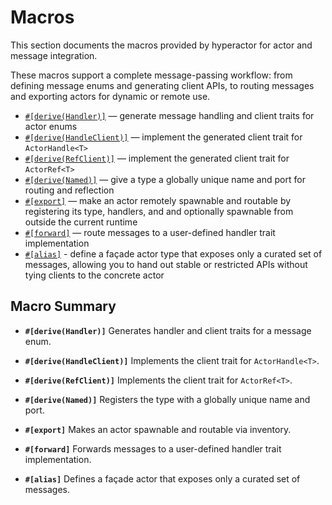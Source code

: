 # Macros

This section documents the macros provided by hyperactor for actor and message integration.

These macros support a complete message-passing workflow: from defining message enums and generating client APIs, to routing messages and exporting actors for dynamic or remote use.

- [`#[derive(Handler)]`](handler.md) — generate message handling and client traits for actor enums
- [`#[derive(HandleClient)]`](handle_client.md) — implement the generated client trait for `ActorHandle<T>`
- [`#[derive(RefClient)]`](ref_client.md) — implement the generated client trait for `ActorRef<T>`
- [`#[derive(Named)]`](named.md) — give a type a globally unique name and port for routing and reflection
- [`#[export]`](export.md) — make an actor remotely spawnable and routable by registering its type, handlers, and and optionally spawnable from outside the current runtime
- [`#[forward]`](forward.md) — route messages to a user-defined handler trait implementation
- [`#[alias]`](alias.md) - define a façade actor type that exposes only a curated set of messages, allowing you to hand out stable or restricted APIs without tying clients to the concrete actor

## Macro Summary

- **`#[derive(Handler)]`**
  Generates handler and client traits for a message enum.

- **`#[derive(HandleClient)]`**
  Implements the client trait for `ActorHandle<T>`.

- **`#[derive(RefClient)]`**
  Implements the client trait for `ActorRef<T>`.

- **`#[derive(Named)]`**
  Registers the type with a globally unique name and port.

- **`#[export]`**
  Makes an actor spawnable and routable via inventory.

- **`#[forward]`**
  Forwards messages to a user-defined handler trait implementation.

- **`#[alias]`**
  Defines a façade actor that exposes only a curated set of messages.
